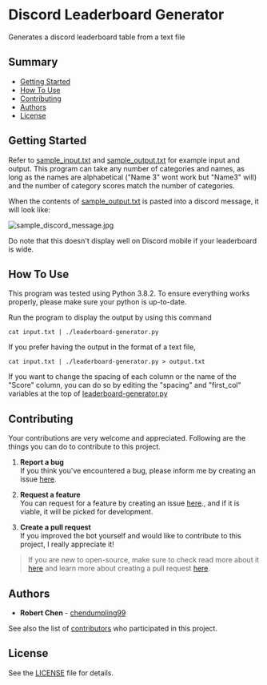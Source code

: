 # Discord Leaderboard Generator
Generates a discord leaderboard table from a text file

## Summary

  - [Getting Started](#getting-started)
  - [How To Use](#how-to-use)
  - [Contributing](#contributing)
  - [Authors](#authors)
  - [License](#license)

## Getting Started

Refer to [sample_input.txt](https://github.com/chendumpling99/leaderboard-generator/blob/master/sample_input.txt) and [sample_output.txt](https://github.com/chendumpling99/leaderboard-generator/blob/master/sample_output.txt) for example input and output. This program can take any number of categories and names, as long as the names are alphabetical ("Name 3" wont work but "Name3" will) and the number of category scores match the number of categories.

When the contents of [sample_output.txt](https://github.com/chendumpling99/leaderboard-generator/blob/master/sample_output.txt) is pasted into a discord message, it will look like: 

![sample_discord_message.jpg](https://github.com/chendumpling99/leaderboard-generator/blob/master/sample_discord_message.jpg)

Do note that this doesn't display well on Discord mobile if your leaderboard is wide.

## How To Use

This program was tested using Python 3.8.2. To ensure everything works properly, please make sure your python is up-to-date.

Run the program to display the output by using this command

    cat input.txt | ./leaderboard-generator.py

If you prefer having the output in the format of a text file,

    cat input.txt | ./leaderboard-generator.py > output.txt

If you want to change the spacing of each column or the name of the "Score" column, you can do so by editing the "spacing" and "first_col" variables at the top of [leaderboard-generator.py](https://github.com/chendumpling99/leaderboard-generator/blob/master/leaderboard-generator.py)

## Contributing

Your contributions are very welcome and appreciated. Following are the things you can do to contribute to this project.

1. **Report a bug** <br>
If you think you've encountered a bug, please inform me by creating an issue [here](https://github.com/chendumpling99/leaderboard-generator/issues).

2. **Request a feature** <br>
You can request for a feature by creating an issue [here](https://github.com/chendumpling99/leaderboard-generator/issues)., and if it is viable, it will be picked for development.

3. **Create a pull request** <br>
If you improved the bot yourself and would like to contribute to this project, I really appreciate it!

> If you are new to open-source, make sure to check read more about it [here](https://www.digitalocean.com/community/tutorial_series/an-introduction-to-open-source) and learn more about creating a pull request [here](https://www.digitalocean.com/community/tutorials/how-to-create-a-pull-request-on-github).

## Authors

  - **Robert Chen** -
    [chendumpling99](https://github.com/chendumpling99)

See also the list of
[contributors](https://github.com/chendumpling99/leaderboard-generator/contributors)
who participated in this project.

## License

See the [LICENSE](https://github.com/chendumpling99/leaderboard-generator/blob/master/LICENSE) file for details.

